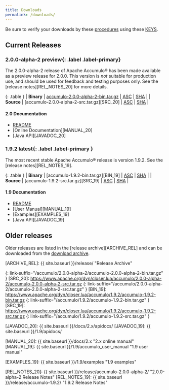 ```yaml
---
title: Downloads
permalink: /downloads/
---
```


<script type="text/javascript">

var updateLinks = function(mirror) {
  $('a[link-suffix]').each(function(i, obj) {
    $(obj).attr('href', mirror.replace(/\/+$/, "") + $(obj).attr('link-suffix'));
  });
};

var mirrorsCallback = function(json) {
  var htmlContent = '<div class="row"><div class="col-md-3"><h5>Select an Apache download mirror:</h5></div>' +
    '<div class="col-md-5"><select class="form-control" id="apache-mirror-select">';
  htmlContent += '<optgroup label="Preferred Mirror (based on location)">';
  htmlContent += '<option selected="selected">' + json.preferred + '</option>';
  htmlContent += '</optgroup>';
  htmlContent += '<optgroup label="HTTP Mirrors">';
  for (var i = 0; i < json.http.length; i++) {
    htmlContent += '<option>' + json.http[i] + '</option>';
  }
  htmlContent += '</optgroup>';
  htmlContent += '<optgroup label="FTP Mirrors">';
  for (var i = 0; i < json.ftp.length; i++) {
    htmlContent += '<option>' + json.ftp[i] + '</option>';
  }
  htmlContent += '</optgroup>';
  htmlContent += '<optgroup label="Backup Mirrors">';
  for (var i = 0; i < json.backup.length; i++) {
    htmlContent += '<option>' + json.backup[i] + '</option>';
  }
  htmlContent += '</optgroup>';
  htmlContent += '</select></div></div>';

  $("#mirror_selection").html(htmlContent);

  $( "#apache-mirror-select" ).change(function() {
    var mirror = $("#apache-mirror-select option:selected").text();
    updateLinks(mirror);
  });

  updateLinks(json.preferred);
};

// get mirrors when page is ready
var mirrorURL = window.location.protocol + "//accumulo.apache.org/mirrors.cgi"; // http[s]://accumulo.apache.org/mirrors.cgi
$(function() { $.getJSON(mirrorURL + "?as_json", mirrorsCallback); });

</script>

<div id="mirror_selection"></div>

Be sure to verify your downloads by these [procedures][VERIFY_PROCEDURES] using these [KEYS][GPG_KEYS].

## Current Releases

### 2.0.0-alpha-2 **preview**{: .label .label-primary}

The 2.0.0-alpha-2 release of Apache Accumulo&reg; has been made available as a
preview release for 2.0.0. This version is *not* suitable for production use,
and should be used for feedback and testing purposes only. See the
[release notes][REL_NOTES_20] for more details.

{: .table }
| **Binary** | [accumulo-2.0.0-alpha-2-bin.tar.gz][BIN_20] | [ASC][ASC_BIN_20] | [SHA][SHA_BIN_20] |
| **Source** | [accumulo-2.0.0-alpha-2-src.tar.gz][SRC_20] | [ASC][ASC_SRC_20] | [SHA][SHA_SRC_20] |

#### 2.0 Documentation
* [README][README_20]
* [Online Documentation][MANUAL_20]
* [Java API][JAVADOC_20]

### 1.9.2 **latest**{: .label .label-primary }

The most recent stable Apache Accumulo&reg; release is version 1.9.2. See the [release notes][REL_NOTES_19].

{: .table }
| **Binary** | [accumulo-1.9.2-bin.tar.gz][BIN_19] | [ASC][ASC_BIN_19] | [SHA][SHA_BIN_19] |
| **Source** | [accumulo-1.9.2-src.tar.gz][SRC_19] | [ASC][ASC_SRC_19] | [SHA][SHA_SRC_19] |

#### 1.9 Documentation
* [README][README_19]
* [User Manual][MANUAL_19]
* [Examples][EXAMPLES_19]
* [Java API][JAVADOC_19]

## Older releases

Older releases are listed in the [release archive][ARCHIVE_REL] and can be
downloaded from the [download archive][ARCHIVE_DOWN].

[VERIFY_PROCEDURES]: https://www.apache.org/info/verification "Verify"
[GPG_KEYS]: https://www.apache.org/dist/accumulo/KEYS "KEYS"
[ARCHIVE_DOWN]: https://archive.apache.org/dist/accumulo "Download Archive"
[ARCHIVE_REL]: {{ site.baseurl }}/release/ "Release Archive"

[ASC_BIN_20]: https://www.apache.org/dist/accumulo/2.0.0-alpha-2/accumulo-2.0.0-alpha-2-bin.tar.gz.asc
[ASC_SRC_20]: https://www.apache.org/dist/accumulo/2.0.0-alpha-2/accumulo-2.0.0-alpha-2-src.tar.gz.asc
[SHA_BIN_20]: https://www.apache.org/dist/accumulo/2.0.0-alpha-2/accumulo-2.0.0-alpha-2-bin.tar.gz.sha512
[SHA_SRC_20]: https://www.apache.org/dist/accumulo/2.0.0-alpha-2/accumulo-2.0.0-alpha-2-src.tar.gz.sha512
[ASC_BIN_19]: https://www.apache.org/dist/accumulo/1.9.2/accumulo-1.9.2-bin.tar.gz.asc
[ASC_SRC_19]: https://www.apache.org/dist/accumulo/1.9.2/accumulo-1.9.2-src.tar.gz.asc
[SHA_BIN_19]: https://www.apache.org/dist/accumulo/1.9.2/accumulo-1.9.2-bin.tar.gz.sha512
[SHA_SRC_19]: https://www.apache.org/dist/accumulo/1.9.2/accumulo-1.9.2-src.tar.gz.sha512

[BIN_20]: https://www.apache.org/dyn/closer.lua/accumulo/2.0.0-alpha-2/accumulo-2.0.0-alpha-2-bin.tar.gz
{: link-suffix="/accumulo/2.0.0-alpha-2/accumulo-2.0.0-alpha-2-bin.tar.gz" }
[SRC_20]: https://www.apache.org/dyn/closer.lua/accumulo/2.0.0-alpha-2/accumulo-2.0.0-alpha-2-src.tar.gz
{: link-suffix="/accumulo/2.0.0-alpha-2/accumulo-2.0.0-alpha-2-src.tar.gz" }
[BIN_19]: https://www.apache.org/dyn/closer.lua/accumulo/1.9.2/accumulo-1.9.2-bin.tar.gz
{: link-suffix="/accumulo/1.9.2/accumulo-1.9.2-bin.tar.gz" }
[SRC_19]: https://www.apache.org/dyn/closer.lua/accumulo/1.9.2/accumulo-1.9.2-src.tar.gz
{: link-suffix="/accumulo/1.9.2/accumulo-1.9.2-src.tar.gz" }

[README_20]: https://github.com/apache/accumulo/blob/rel/2.0.0-alpha-2/README.md
[README_19]: https://github.com/apache/accumulo/blob/rel/1.9.2/README.md

[JAVADOC_20]: {{ site.baseurl }}/docs/2.x/apidocs/
[JAVADOC_19]: {{ site.baseurl }}/1.9/apidocs/

[MANUAL_20]: {{ site.baseurl }}/docs/2.x "2.x online manual"
[MANUAL_19]: {{ site.baseurl }}/1.9/accumulo_user_manual "1.9 user manual"

[EXAMPLES_19]: {{ site.baseurl }}/1.9/examples "1.9 examples"

[REL_NOTES_20]: {{ site.baseurl }}/release/accumulo-2.0.0-alpha-2/ "2.0.0-alpha-2 Release Notes"
[REL_NOTES_19]: {{ site.baseurl }}/release/accumulo-1.9.2/ "1.9.2 Release Notes"

